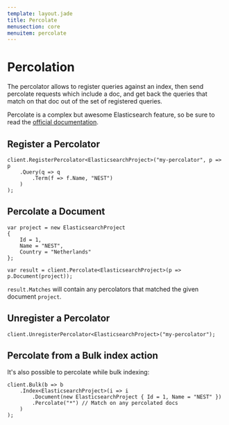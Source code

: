 ```yaml
---
template: layout.jade
title: Percolate
menusection: core
menuitem: percolate
---
```



# Percolation
The percolator allows to register queries against an index, then send percolate requests which include a doc, and get back the queries that match on that doc out of the set of registered queries. 

Percolate is a complex but awesome Elasticsearch feature, so be sure to read the [official documentation](http://www.elastic.co/guide/en/elasticsearch/reference/current/search-percolate.html).

## Register a Percolator

	client.RegisterPercolator<ElasticsearchProject>("my-percolator", p => p
		.Query(q => q
			.Term(f => f.Name, "NEST")
		)
	);

## Percolate a Document

	var project = new ElasticsearchProject
	{
		Id = 1,
		Name = "NEST",
		Country = "Netherlands"
	};

	var result = client.Percolate<ElasticsearchProject>(p => p.Document(project));

`result.Matches` will contain any percolators that matched the given document `project`.

## Unregister a Percolator

	client.UnregisterPercolator<ElasticsearchProject>("my-percolator");

## Percolate from a Bulk index action

It's also possible to percolate while bulk indexing:

	client.Bulk(b => b
		.Index<ElasticsearchProject>(i => i
			.Document(new ElasticsearchProject { Id = 1, Name = "NEST" })
			.Percolate("*") // Match on any percolated docs
		)
	);

